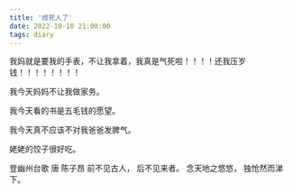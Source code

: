 ```yaml
---
title: '烦死人了'
date: 2022-10-10 21:00:00
tags: diary
---
```

我妈就是要我的手表，不让我拿着，我真是气死啦！！！！还我压岁钱！！！！！！！！

我今天妈妈不让我做家务。

我今天看的书是五毛钱的愿望。

我今天真不应该不对我爸爸发脾气。

姥姥的饺子很好吃。

登幽州台歌 唐 陈子昂
前不见古人，
后不见来者。
念天地之悠悠，
独怆然而涕下。
